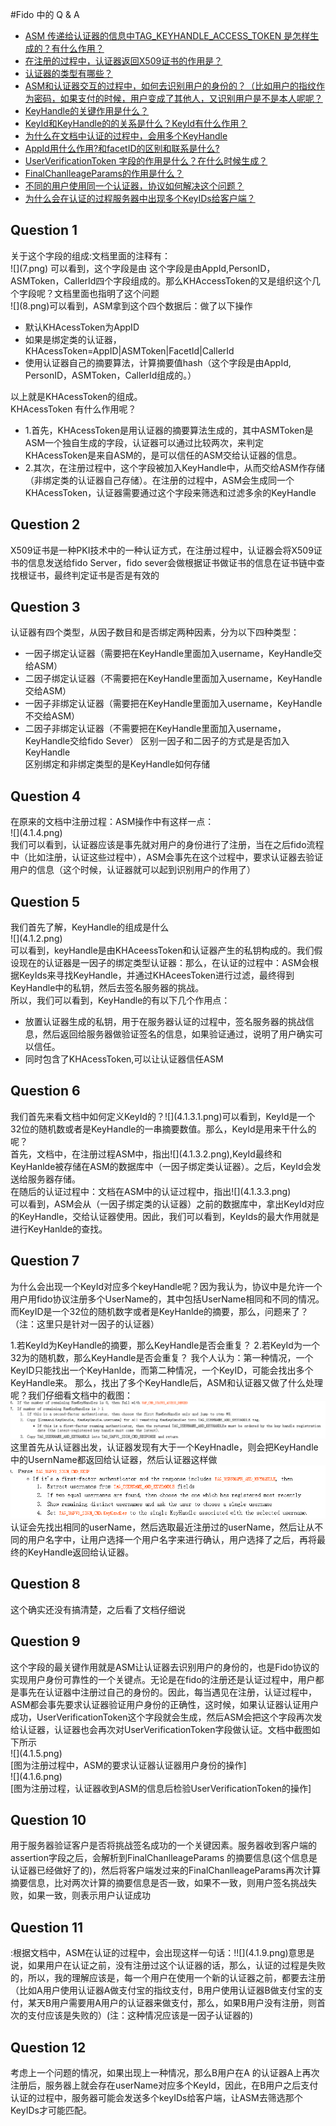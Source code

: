 #Fido 中的 Q & A

  * [ASM 传递给认证器的信息中TAG_KEYHANDLE_ACCESS_TOKEN 是怎样生成的？有什么作用？](#1)
  *  [在注册的过程中，认证器返回X509证书的作用是？](#2)
  *  [认证器的类型有哪些？](#3)
  *   [ASM和认证器交互的过程中，如何去识别用户的身份的？（比如用户的指纹作为密码，如果支付的时候，用户变成了其他人，又识别用户是不是本人呢呢？](#4)
  *   [KeyHandle的关键作用是什么？](#5)
  *   [KeyId和KeyHandle的的关系是什么？KeyId有什么作用？](#6)
  *   [为什么在文档中认证的过程中，会用多个KeyHandle](#7)
  *   [AppId用什么作用?和facetID的区别和联系是什么?](#8)
  *   [UserVerificationToken 字段的作用是什么？在什么时候生成？](#9)
  *   [FinalChanlleageParams的作用是什么？](#10)
  *   [不同的用户使用同一个认证器，协议如何解决这个问题？](#11)
  *   [为什么会在认证的过程服务器中出现多个KeyIDs给客户端？](#12)



  <h2 id="1">Question 1</h2>
   关于这个字段的组成:文档里面的注释有：</br>![](7.png) 可以看到，这个字段是由  这个字段是由AppId,PersonID，ASMToken，CallerId四个字段组成的。那么KHAccessToken的又是组织这个几个字段呢？文档里面也指明了这个问题
<br/>![](8.png)可以看到，ASM拿到这个四个数据后：做了以下操作
   
   *  默认KHAcessToken为AppID
   *  如果是绑定类的认证器，KHAcessToken=AppID|ASMToken|FacetId|CallerId
   *  使用认证器自己的摘要算法，计算摘要值hash（这个字段是由AppId,  PersonID，ASMToken，CallerId组成的。）
   
 以上就是KHAcessToken的组成。</br> KHAcessToken 有什么作用呢？
   
  * 1.首先，KHAcessToken是用认证器的摘要算法生成的，其中ASMToken是ASM一个独自生成的字段，认证器可以通过比较两次，来判定KHAcessToken是来自ASM的，是可以信任的ASM交给认证器的信息。
  * 2.其次，在注册过程中，这个字段被加入KeyHandle中，从而交给ASM作存储（非绑定类的认证器自己存储）。在注册的过程中，ASM会生成同一个KHAcessToken，认证器需要通过这个字段来筛选和过滤多余的KeyHandle


  <h2 id="2">Question 2</h2>
  X509证书是一种PKI技术中的一种认证方式，在注册过程中，认证器会将X509证书的信息发送给fido Server，fido sever会做根据证书做证书的信息在证书链中查找根证书，最终判定证书是否是有效的
 
 <h2 id="3">Question 3</h2> 
  认证器有四个类型，从因子数目和是否绑定两种因素，分为以下四种类型：
   
   * 一因子绑定认证器（需要把在KeyHandle里面加入username，KeyHandle交给ASM）
   * 二因子绑定认证器（不需要把在KeyHandle里面加入username，KeyHandle交给ASM）
   * 一因子非绑定认证器（需要把在KeyHandle里面加入username，KeyHandle不交给ASM）
   * 二因子非绑定认证器（不需要把在KeyHandle里面加入username，KeyHandle交给fido Sever）
   区别一因子和二因子的方式是是否加入KeyHandle</br>区别绑定和非绑定类型的是KeyHandle如何存储

   <h2 id="4">Question 4</h2>
 在原来的文档中注册过程：ASM操作中有这样一点：</br>
 ![](4.1.4.png)</br>我们可以看到，认证器应该是事先就对用户的身份进行了注册，当在之后fido流程中（比如注册，认证这些过程中），ASM会事先在这个过程中，要求认证器去验证用户的信息（这个时候，认证器就可以起到识别用户的作用了）

  <h2 id="5">Question 5</h2>我们首先了解，KeyHandle的组成是什么</br>![](4.1.2.png)</br>
 可以看到，keyHandle是由KHAceessToken和认证器产生的私钥构成的。我们假设现在的认证器是一因子的绑定类型认证器：那么，在认证的过程中：ASM会根据KeyIds来寻找KeyHandle，并通过KHAceesToken进行过滤，最终得到KeyHandle中的私钥，然后去签名服务器的挑战。</br>所以，我们可以看到，KeyHandle的有以下几个作用点：</br>
   
   *  放置认证器生成的私钥，用于在服务器认证的过程中，签名服务器的挑战信息，然后返回给服务器做验证签名的信息，如果验证通过，说明了用户确实可以信任。
   *  同时包含了KHAcessToken,可以让认证器信任ASM
 
  <h2 id="6">Question 6</h2>
  我们首先来看文档中如何定义KeyId的？![](4.1.3.1.png)可以看到，KeyId是一个32位的随机数或者是KeyHandle的一串摘要数值。那么，KeyId是用来干什么的呢？</br>首先，文档中，在注册过程ASM中，指出![](4.1.3.2.png),KeyId最终和KeyHanlde被存储在ASM的数据库中（一因子绑定类认证器）。之后，KeyId会发送给服务器存储。</br>在随后的认证过程中：文档在ASM中的认证过程中，指出![](4.1.3.3.png) </br>可以看到，ASM会从（一因子绑定类的认证器）之前的数据库中，拿出KeyId对应的KeyHandle，交给认证器使用。因此，我们可以看到，KeyIds的最大作用就是进行KeyHanlde的查找。

  <h2 id="7">Question 7</h2>
   为什么会出现一个KeyId对应多个keyHandle呢？因为我认为，协议中是允许一个用户用fido协议注册多个UserName的，其中包括UserName相同和不同的情况。而KeyID是一个32位的随机数字或者是KeyHanlde的摘要，那么，问题来了？（注：这里只是针对一因子的认证器）

1.若KeyId为KeyHandle的摘要，那么KeyHandle是否会重复？
2.若KeyId为一个32为的随机数，那么KeyHandle是否会重复？
我个人认为：第一种情况，一个KeyID只能找出一个KeyHanlde，而第二种情况，一个KeyID，可能会找出多个KeyHandle来。
那么，找出了多个KeyHandle后，ASM和认证器又做了什么处理呢？我们仔细看文档中的截图：![](4.1.7.png)这里首先从认证器出发，认证器发现有大于一个KeyHnadle，则会把KeyHandle中的UsernName都返回给认证器，然后认证器这样做![](4.1.8.png)认证会先找出相同的userName，然后选取最近注册过的userName，然后让从不同的用户名字中，让用户选择一个用户名字来进行确认，用户选择了之后，再将最终的KeyHandle返回给认证器。
    
  <h2 id="8">Question 8</h2>这个确实还没有搞清楚，之后看了文档仔细说
  
  
  <h2 id="9">Question 9</h2>这个字段的最关键作用就是ASM让认证器去识别用户的身份的，也是Fido协议的实现用户身份可靠性的一个关键点。无论是在fido的注册还是认证过程中，用户都是事先在认证器中注册过自己的身份的。因此，每当遇见在注册，认证过程中，ASM都会事先要求认证器验证用户身份的正确性，这时候，如果认证器认证用户成功，UserVerificationToken这个字段就会生成，然后ASM会把这个字段再次发给认证器，认证器也会再次对UserVerificationToken字段做认证。文档中截图如下所示</br>![](4.1.5.png)</br>[图为注册过程中，ASM的要求认证器认证器用户身份的操作]</br>![](4.1.6.png)</br>[图为注册过程，认证器收到ASM的信息后检验UserVerificationToken的操作]
  
 <h2 id="10">Question 10</h2>用于服务器验证客户是否将挑战签名成功的一个关键因素。服务器收到客户端的assertion字段之后，会解析到FinalChanlleageParams 的摘要信息(这个信息是认证器已经做好了的)，然后将客户端发过来的FinalChanlleageParams再次计算摘要信息，比对两次计算的摘要信息是否一致，如果不一致，则用户签名挑战失败，如果一致，则表示用户认证成功

 <h2 id="11">Question 11</h2>:根据文档中，ASM在认证的过程中，会出现这样一句话：!![](4.1.9.png)意思是说，如果用户在认证之前，没有注册过这个认证器的话，那么，认证的过程是失败的，所以，我的理解应该是，每一个用户在使用一个新的认证器之前，都要去注册（比如A用户使用认证器A做支付宝的指纹支付，B用户使用认证器B做支付宝的支付，某天B用户需要用A用户的认证器来做支付，那么，如果B用户没有注册，则首次的支付应该是失败的）(注：这种情况应该是一因子认证器的)
 
<h2 id="12">Question 12</h2>考虑上一个问题的情况，如果出现上一种情况，那么B用户在A 的认证器A上再次注册后，服务器上就会存在userName对应多个KeyId，因此，在B用户之后支付认证的过程中，服务器可能会发送多个keyIDs给客户端，让ASM去筛选那个KeyIDs才可能匹配。